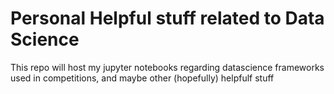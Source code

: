 # Personal Helpful stuff related to Data Science
This repo will host my jupyter notebooks regarding datascience frameworks used in competitions, and maybe other (hopefully) helpfulf stuff
